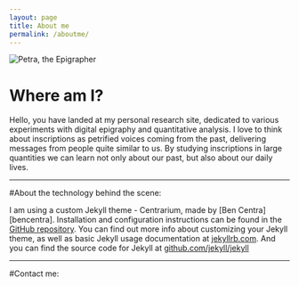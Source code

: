 ```yaml
---
layout: page
title: About me
permalink: /aboutme/
---
```


<img src="{{ site.baseurl }}/assets/Petra_Epigrapher.JPG" title="Petra, the Epigrapher" class="profile">

# Where am I?

Hello, you have landed at my personal research site, dedicated to various experiments with digital epigraphy and quantitative analysis. I love to think about inscriptions as petrified voices coming from the past, delivering messages from people quite similar to us. By studying inscriptions in large quantities we can learn not only about our past, but also about our daily lives.


---
#About the technology behind the scene:

I am using a custom Jekyll theme - Centrarium, made by [Ben Centra][bencentra]. Installation and configuration instructions can be found in the [GitHub repository](https://github.com/bencentra/centrarium).
You can find out more info about customizing your Jekyll theme, as well as basic Jekyll usage documentation at [jekyllrb.com](http://jekyllrb.com/). And you can find the source code for Jekyll at [github.com/jekyll/jekyll](https://github.com/jekyll/jekyll)

---
#Contact me: 

[Me on Github]: https://github.com/petrajanouchova
[My ORCID]: https://orcid.org/0000-0002-6349-0540
[My project on OSF]: https://osf.io/fjnw5/
